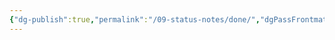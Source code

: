 ```yaml
---
{"dg-publish":true,"permalink":"/09-status-notes/done/","dgPassFrontmatter":true,"noteIcon":"child","created":"2025-10-18T13:00:13.354+01:00","updated":"2025-10-18T13:00:46.467+01:00"}
---
```


